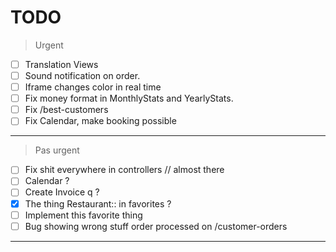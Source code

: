 # TODO
> Urgent
>
- [ ] Translation Views
- [ ] Sound notification on order.
- [ ] Iframe changes color in real time
- [ ] Fix money format in MonthlyStats and YearlyStats.
- [ ] Fix /best-customers
- [ ] Fix Calendar, make booking possible
---
> Pas urgent
>
- [ ] Fix shit everywhere in controllers // almost there
- [ ] Calendar ?
- [ ] Create Invoice q ?
- [x] The thing Restaurant:: in favorites ?
- [ ] Implement this favorite thing
- [ ] Bug showing wrong stuff order processed on /customer-orders
---
